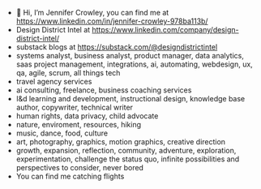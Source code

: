 - 👋 Hi, I’m Jennifer Crowley, you can find me at  https://www.linkedin.com/in/jennifer-crowley-978ba113b/
- Design District Intel at https://www.linkedin.com/company/design-district-intel/
- substack blogs at https://substack.com/@designdistrictintel
- systems analyst, business analyst, product manager, data analytics, saas project management, integrations, ai, automating, webdesign, ux, qa, agile, scrum, all things tech 
- travel agency services
- ai consulting, freelance, business coaching services
- l&d learning and development, instructional design, knowledge base author, copywriter, technical writer
- human rights, data privacy, child advocate
- nature, enviroment, resources, hiking
- music, dance, food, culture 
- art, photography, graphics, motion graphics, creative direction
- growth, expansion, reflection, community, adventure, exploration, experimentation, challenge the status quo, infinite possibilities and perspectives to consider, never bored
- You can find me catching flights 
